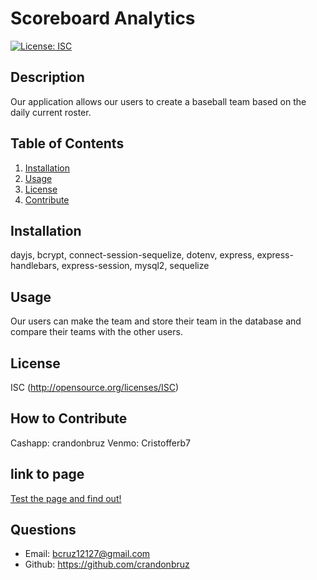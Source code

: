# Scoreboard Analytics
[![License: ISC](https://img.shields.io/badge/ISC-blue)](http://opensource.org/licenses/ISC)
## Description
Our application allows our users to create a baseball team based on the daily current roster.
## Table of Contents
1. [Installation](#installation)
2. [Usage](#usage)
3. [License](#license)
4. [Contribute](#contribute)
## Installation
dayjs, bcrypt, connect-session-sequelize, dotenv, express, express-handlebars, express-session, mysql2, sequelize
## Usage
Our users can make the team and store their team in the database and compare their teams with the other users.
## License
ISC (http://opensource.org/licenses/ISC)
## How to Contribute
Cashapp: crandonbruz
Venmo: Cristofferb7
## link to page
[Test the page and find out!](https://scoreboard-analytics-ce788d556490.herokuapp.com/)
## Questions
- Email:
bcruz12127@gmail.com 
- Github: https://github.com/crandonbruz
